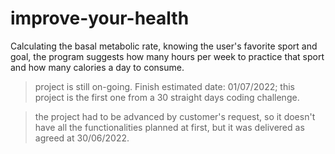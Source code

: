 # improve-your-health

Calculating the basal metabolic rate, knowing the user's favorite sport and goal, the program suggests how many hours per week to practice that sport and how many calories a day to consume.
>project is still on-going. Finish estimated date: 01/07/2022;
>this project is the first one from a 30 straight days coding challenge.

>the project had to be advanced by customer's request, so it doesn't have all the functionalities planned at first, but it was delivered as agreed at 30/06/2022.
